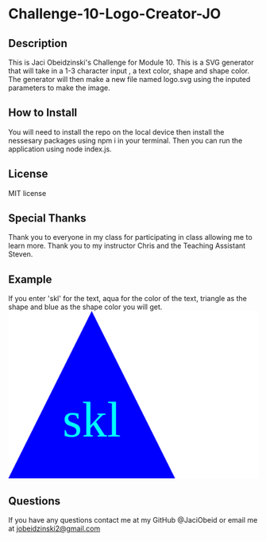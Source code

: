 # Challenge-10-Logo-Creator-JO

## Description
This is Jaci Obeidzinski's Challenge for Module 10. This is a SVG generator that will take in a 1-3 character input , a text color, shape and shape color. The generator will then make a new file named logo.svg using the inputed parameters to make the image. 

## How to Install
You will need to install the repo on the local device then install the nessesary packages using npm i in your terminal. Then you can run the application using node index.js.

## License
MIT license

## Special Thanks
Thank you to everyone in my class for participating in class allowing me to learn more. 
Thank you to my instructor Chris and the Teaching Assistant Steven. 

## Example
If you enter 'skl' for the text, aqua for the color of the text, triangle as the shape and blue as the shape color you will get. ![A blue triangle with skl in the middle](examples/Logo-expTriangle.svg)

## Questions 
If you have any questions contact me at my GitHub @JaciObeid
or email me at jobeidzinski2@gmail.com